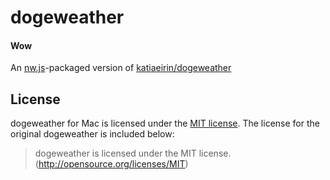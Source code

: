 # dogeweather
#### Wow
An [nw.js](https://github.com/nwjs/nw.js)-packaged version of [katiaeirin/dogeweather](https://github.com/katiaeirin/dogeweather)


## License
dogeweather for Mac is licensed under the [MIT license](http://opensource.org/licenses/MIT). The license for the original dogeweather is included below:

> dogeweather is licensed under the MIT license. (http://opensource.org/licenses/MIT)
